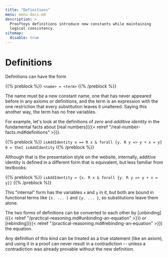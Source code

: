 ```yaml
---
title: "Definitions"
menu: menu-docs.md
description: >
  Prooftoys definitions introduce new constants while maintaining
  logical consistency.
sitemap:
  disable: true
---
```


# Definitions

Definitions can have the form

{{% preblock %}}
`<name> = <term>`
{{% /preblock %}}

The name must be a new constant name, one that has
never appeared before in any axioms or definitions,
and the term is an expression with the one restriction
that every substitution leaves it unaltered.  Saying
this another way, the term has no free variables.

For example, let's look at the definitions of _zero_ and
_additive identity_ in the fundamental facts about
[real numbers]({{< relref "/real-number-facts.md#definitions" >}}).

{{% preblock %}}
`isAddIdentity x == R x & forall {y. R y => y + x = y}`
`0 = the1 isAddIdentity`
{{% /preblock %}}

Although that is the presentation style on the website, internally,
additive identity is defined in a different form that is equivalent,
but less familiar from textbooks:

{{% preblock %}}
`isAddIdentity = {x. R x & forall {y. R y => y + x = y}}`
{{% /preblock %}}

This "internal" form has the variables `x` and `y` in it,
but both are bound in functional terms like `{x. ... }`
and `{y. ... }`, so substitutions leave them alone.

The two forms of definitions can be converted to each other
by [unbinding]({{< relref "/practical-reasoning.md#unbinding-an-equation" >}})
or [rebinding]({{< relref "/practical-reasoning.md#rebinding-an-equation" >}})
the equation.

Any definition of this kind can be treated as a true statement
(like an axiom), and using it in a proof can never result in
a contradiction -- unless a contradiction was already provable
without the new definition.
